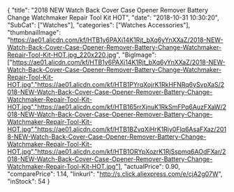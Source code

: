 {
	"title": "2018 NEW Watch Back Cover Case Opener Remover Battery Change Watchmaker Repair Tool Kit HOT",
	"date": "2018-10-31 10:30:20",
	"SubCat": ["Watches"],
	"categories": ["Watches Accessories"],
	"thumbnailImage": "https://ae01.alicdn.com/kf/HTB1y6PAXj14K1Rjt_bXq6yYnXXaZ/2018-NEW-Watch-Back-Cover-Case-Opener-Remover-Battery-Change-Watchmaker-Repair-Tool-Kit-HOT.jpg_220x220.jpg",
	"BigImage": ["https://ae01.alicdn.com/kf/HTB1y6PAXj14K1Rjt_bXq6yYnXXaZ/2018-NEW-Watch-Back-Cover-Case-Opener-Remover-Battery-Change-Watchmaker-Repair-Tool-Kit-HOT.jpg","https://ae01.alicdn.com/kf/HTB1PYrqXojrK1RkHFNRq6ySvpXaS/2018-NEW-Watch-Back-Cover-Case-Opener-Remover-Battery-Change-Watchmaker-Repair-Tool-Kit-HOT.jpg","https://ae01.alicdn.com/kf/HTB165rrXjnuK1RkSmFPq6AuzFXaW/2018-NEW-Watch-Back-Cover-Case-Opener-Remover-Battery-Change-Watchmaker-Repair-Tool-Kit-HOT.jpg","https://ae01.alicdn.com/kf/HTB1BZvqXiHrK1Rjy0Flq6AsaFXaz/2018-NEW-Watch-Back-Cover-Case-Opener-Remover-Battery-Change-Watchmaker-Repair-Tool-Kit-HOT.jpg","https://ae01.alicdn.com/kf/HTB1ORYpXozrK1RjSspmq6AOdFXar/2018-NEW-Watch-Back-Cover-Case-Opener-Remover-Battery-Change-Watchmaker-Repair-Tool-Kit-HOT.jpg"],
	"actualPrice": 0.90,
	"comparePrice": 1.14,
	"linkurl": "http://s.click.aliexpress.com/e/cjA2g07W",
	"inStock": 54
}
